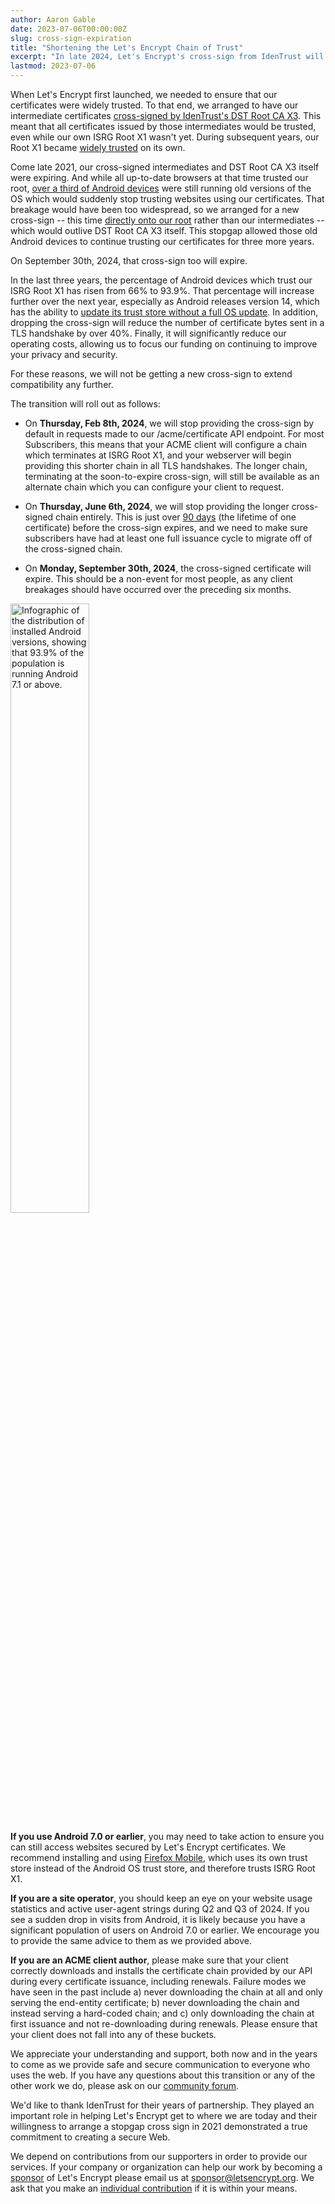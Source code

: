 ```yaml
---
author: Aaron Gable
date: 2023-07-06T00:00:00Z
slug: cross-sign-expiration
title: "Shortening the Let's Encrypt Chain of Trust"
excerpt: "In late 2024, Let's Encrypt's cross-sign from IdenTrust will expire. Here's everything you need to know about the upcoming transition, and why it will be a non-event for most people."
lastmod: 2023-07-06
---
```


When Let's Encrypt first launched, we needed to ensure that our certificates were widely trusted. To that end, we arranged to have our intermediate certificates [cross-signed by IdenTrust's DST Root CA X3](https://letsencrypt.org/2015/10/19/lets-encrypt-is-trusted.html). This meant that all certificates issued by those intermediates would be trusted, even while our own ISRG Root X1 wasn't yet. During subsequent years, our Root X1 became [widely trusted](https://letsencrypt.org/docs/certificate-compatibility/) on its own. 

Come late 2021, our cross-signed intermediates and DST Root CA X3 itself were expiring. And while all up-to-date browsers at that time trusted our root, [over a third of Android devices](https://letsencrypt.org/2020/11/06/own-two-feet.html) were still running old versions of the OS which would suddenly stop trusting websites using our certificates. That breakage would have been too widespread, so we arranged for a new cross-sign -- this time [directly onto our root](https://letsencrypt.org/2020/12/21/extending-android-compatibility.html) rather than our intermediates -- which would outlive DST Root CA X3 itself. This stopgap allowed those old Android devices to continue trusting our certificates for three more years.

On September 30th, 2024, that cross-sign too will expire.

In the last three years, the percentage of Android devices which trust our ISRG Root X1 has risen from 66% to 93.9%. That percentage will increase further over the next year, especially as Android releases version 14, which has the ability to [update its trust store without a full OS update](https://www.xda-developers.com/android-14-root-certificates-updatable). In addition, dropping the cross-sign will reduce the number of certificate bytes sent in a TLS handshake by over 40%. Finally, it will significantly reduce our operating costs, allowing us to focus our funding on continuing to improve your privacy and security.

For these reasons, we will not be getting a new cross-sign to extend compatibility any further.

The transition will roll out as follows:

- On **Thursday, Feb 8th, 2024**, we will stop providing the cross-sign by default in requests made to our /acme/certificate API endpoint. For most Subscribers, this means that your ACME client will configure a chain which terminates at ISRG Root X1, and your webserver will begin providing this shorter chain in all TLS handshakes. The longer chain, terminating at the soon-to-expire cross-sign, will still be available as an alternate chain which you can configure your client to request.

- On **Thursday, June 6th, 2024**, we will stop providing the longer cross-signed chain entirely. This is just over [90 days](https://letsencrypt.org/2015/11/09/why-90-days.html) (the lifetime of one certificate) before the cross-sign expires, and we need to make sure subscribers have had at least one full issuance cycle to migrate off of the cross-signed chain.

- On **Monday, September 30th, 2024**, the cross-signed certificate will expire. This should be a non-event for most people, as any client breakages should have occurred over the preceding six months.

<div class="howitworks-figure">
<img alt="Infographic of the distribution of installed Android versions, showing that 93.9% of the population is running Android 7.1 or above."
     src="/images/2023.07.08-android-version-distribution.png"
     style="width: 50%"/>
</div>

**If you use Android 7.0 or earlier**, you may need to take action to ensure you can still access websites secured by Let's Encrypt certificates. We recommend installing and using [Firefox Mobile](https://www.mozilla.org/en-US/firefox/browsers/mobile/android/), which uses its own trust store instead of the Android OS trust store, and therefore trusts ISRG Root X1.

**If you are a site operator**, you should keep an eye on your website usage statistics and active user-agent strings during Q2 and Q3 of 2024. If you see a sudden drop in visits from Android, it is likely because you have a significant population of users on Android 7.0 or earlier. We encourage you to provide the same advice to them as we provided above.

**If you are an ACME client author**, please make sure that your client correctly downloads and installs the certificate chain provided by our API during every certificate issuance, including renewals. Failure modes we have seen in the past include a) never downloading the chain at all and only serving the end-entity certificate; b) never downloading the chain and instead serving a hard-coded chain; and c) only downloading the chain at first issuance and not re-downloading during renewals. Please ensure that your client does not fall into any of these buckets.

We appreciate your understanding and support, both now and in the years to come as we provide safe and secure communication to everyone who uses the web. If you have any questions about this transition or any of the other work we do, please ask on our [community forum](https://community.letsencrypt.org).

We'd like to thank IdenTrust for their years of partnership. They played an important role in helping Let's Encrypt get to where we are today and their willingness to arrange a stopgap cross sign in 2021 demonstrated a true commitment to creating a secure Web. 

We depend on contributions from our supporters in order to provide our services. If your company or organization can help our work by becoming a [sponsor](https://www.abetterinternet.org/sponsor/) of Let's Encrypt please email us at sponsor@letsencrypt.org. We ask that you make an [individual contribution](https://letsencrypt.org/donate/) if it is within your means.

